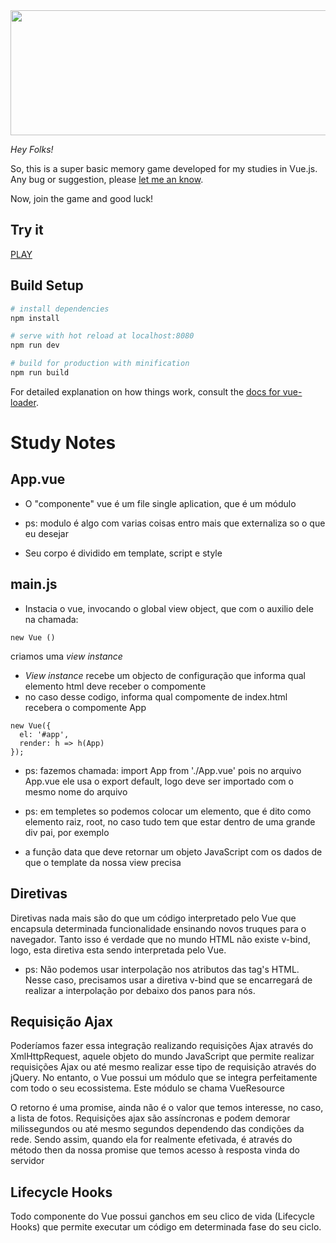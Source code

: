 
<img src="https://raw.githubusercontent.com/thaisdalencar/thaisdalencar.github.io/master/src/imagems/logo-flag.png" width="600px" height="200px" align="center" />

*Hey Folks!*

So, this is a super basic memory game developed for my studies in Vue.js.
Any bug or suggestion, please [let me an know](https://github.com/thaisdalencar/thaisdalencar.github.io/issues).

Now, join the game and good luck!

## Try it

[PLAY](https://thaisdalencar.github.io/)


## Build Setup

``` bash
# install dependencies
npm install

# serve with hot reload at localhost:8080
npm run dev

# build for production with minification
npm run build
```

For detailed explanation on how things work, consult the [docs for vue-loader](http://vuejs.github.io/vue-loader).




# Study Notes

## App.vue
- O "componente" vue é um file single aplication, que é um módulo
* ps: modulo é algo com varias coisas entro mais que externaliza so o que eu desejar
- Seu corpo é dividido em template, script e style

## main.js
- Instacia o vue, invocando o global view object, que com o auxilio dele na chamada:
```
new Vue ()
 ```
 criamos uma *view instance*
- *View instance* recebe um objecto de configuração que informa qual elemento html deve receber o compomente
- no caso desse codigo, informa qual compomente de index.html recebera o compomente App
```
new Vue({
  el: '#app',
  render: h => h(App)
});
```

* ps: fazemos chamada:
  import App from './App.vue'
  pois no arquivo App.vue ele usa o export default, logo deve ser importado com o mesmo nome do arquivo

* ps: em templetes so podemos colocar um elemento, que é dito como elemento raiz, root, no caso tudo tem que estar dentro de uma grande div pai, por exemplo

* a função data que deve retornar um objeto JavaScript com os dados de que o template da nossa view precisa

## Diretivas

Diretivas nada mais são do que um código interpretado pelo Vue que encapsula determinada funcionalidade ensinando novos truques para o navegador. Tanto isso é verdade que no mundo HTML não existe v-bind, logo, esta diretiva esta sendo interpretada pelo Vue.

* ps: Não podemos usar interpolação nos atributos das tag's HTML. Nesse caso, precisamos usar a diretiva v-bind que se encarregará de realizar a interpolação por debaixo dos panos para nós.


## Requisição Ajax

Poderíamos fazer essa integração realizando requisições Ajax através do XmlHttpRequest, aquele objeto do mundo JavaScript que permite realizar requisições Ajax ou até mesmo realizar esse tipo de requisição através do jQuery. No entanto, o Vue possui um módulo que se integra perfeitamente com todo o seu ecossistema. Este módulo se chama VueResource

O retorno é uma promise, ainda não é o valor que temos interesse, no caso, a lista de fotos. Requisições ajax são assíncronas e podem demorar milissegundos ou até mesmo segundos dependendo das condições da rede. Sendo assim, quando ela for realmente efetivada, é através do método then da nossa promise que temos acesso à resposta vinda do servidor

## Lifecycle Hooks

Todo componente do Vue possui ganchos em seu clico de vida (Lifecycle Hooks) que permite executar um código em determinada fase do seu ciclo.

